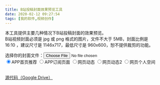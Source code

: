 ```yaml
---
title: B站投稿封面效果预览工具
date: 2020-02-12 09:27:54
tags: [我的软件,视频创作]
---
```

本工具提供主要几种情况下B站投稿封面的效果预览。  
B站视频封面必须是 jpg 或 png 格式的图片，文件不大于 5MB，封面比例是 16:10 ，建议尺寸是 1146x717，最低尺寸是 960x600，恕不提供裁剪的功能。

<div>
    选择你的封面文件：<input type="file" accept="image/jpeg, image/jpg, image/png" id="uploadimg">
    <br>
    <input type="radio" name="bgtype" value="app" checked="checked">APP首页推荐
    <input type="radio" name="bgtype" value="appsub">APP订阅页面
    <input type="radio" name="bgtype" value="websub">网页动态
    <input type="radio" name="bgtype" value="websub2">网页动态2
    <input type="radio" name="bgtype" value="webspace">网页个人空间
    <br><br>
    <canvas id="drawing" width="600" height="576"></canvas>
    <script src="/js/bilibilicoverpreview.js"></script>
</div>

[源代码（Google Drive）](https://drive.google.com/file/d/1hb_8P_EOgaJ5GUalFbU-Wx6mdysQ4aPH/view)  
